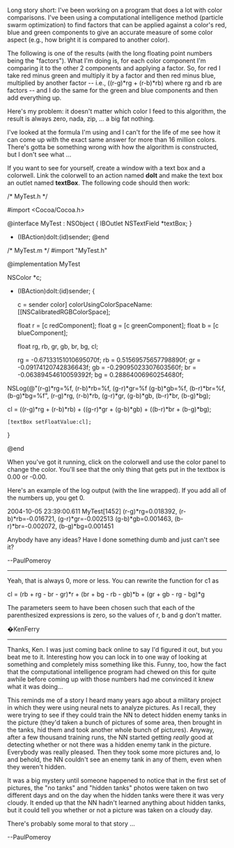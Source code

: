 Long story short: I've been working on a program that does a lot with color comparisons. I've been using a computational intelligence method (particle swarm optimization) to find factors that can be applied against a color's red, blue and green components to give an accurate measure of some color aspect (e.g., how bright it is compared to another color).

The following is one of the results (with the long floating point numbers being the "factors"). What I'm doing is, for each color component I'm comparing it to the other 2 components and applying a factor. So, for red I take red minus green and multiply it by a factor and then red minus blue, multiplied by another factor -- i.e., ((r-g)*rg + (r-b)*rb) where rg and rb are factors -- and I do the same for the green and blue components and then add everything up.

Here's my problem: it doesn't matter which color I feed to this algorithm, the result is always zero, nada, zip, ... a big fat nothing. 

I've looked at the formula I'm using and I can't for the life of me see how it can come up with the exact same answer for more than 16 million colors. There's gotta be something wrong with how the algorithm is constructed, but I don't see what ...

If you want to see for yourself, create a window with a text box and a colorwell. Link the colorwell to an action named **doIt** and make the text box an outlet named **textBox**. The following code should then work:

    
/* MyTest.h */

#import <Cocoa/Cocoa.h>

@interface MyTest : NSObject
{
    IBOutlet NSTextField *textBox;
}
- (IBAction)doIt:(id)sender;
@end


    
/* MyTest.m */
#import "MyTest.h"

@implementation MyTest

NSColor *c;

- (IBAction)doIt:(id)sender; {
	
	c = sender color] colorUsingColorSpaceName:[[NSCalibratedRGBColorSpace];
	
	float r = [c redComponent];
	float g = [c greenComponent];
	float b = [c blueComponent];
	
	float rg, rb, gr, gb, br, bg, cl;
	
	rg = -0.67133151010695070f;
	rb =  0.51569575657798890f;
	gr = -0.09174120742836643f;
	gb = -0.29095023307603560f; 
	br = -0.06389454610059392f; 
	bg =  0.28864006960254680f;

NSLog(@"(r-g)*rg=%f, (r-b)*rb=%f, (g-r)*gr=%f (g-b)*gb=%f, (b-r)*br=%f, (b-g)*bg=%f",
        (r-g)*rg,    (r-b)*rb,    (g-r)*gr,   (g-b)*gb,    (b-r)*br,    (b-g)*bg);	

  cl = ((r-g)*rg + (r-b)*rb) + ((g-r)*gr + (g-b)*gb) + ((b-r)*br + (b-g)*bg);
	
	[textBox setFloatValue:cl];
}

@end


When you've got it running, click on the colorwell and use the color panel to change the color. You'll see that the only thing that gets put in the textbox is 0.00 or -0.00.

Here's an example of the log output (with the line wrapped). If you add all of the numbers up, you get 0.

    
2004-10-05 23:39:00.611 MyTest[1452] (r-g)*rg=0.018392, (r-b)*rb=-0.016721, 
                                     (g-r)*gr=-0.002513 (g-b)*gb=0.001463, 
                                     (b-r)*br=-0.002072, (b-g)*bg=0.001451


Anybody have any ideas? Have I done something dumb and just can't see it?

--PaulPomeroy

----

Yeah, that is always 0, more or less.  You can rewrite the function for c1 as

    
cl = (rb + rg - br - gr)*r + (br + bg - rb - gb)*b + (gr + gb - rg - bg)*g


The parameters seem to have been chosen such that each of the parenthesized expressions is zero, so the values of     r,     b and     g don't matter.

�KenFerry

----

Thanks, Ken. I was just coming back online to say I'd figured it out, but you beat me to it. Interesting how you can lock in to one way of looking at something and completely miss something like this. Funny, too, how the fact that the computational intelligence program had chewed on this for quite awhile before coming up with those numbers had me convinced it knew what it was doing... 

This reminds me of a story I heard many years ago about a military project in which they were using neural nets to analyze pictures. As I recall, they were trying to see if they could train the NN to detect hidden enemy tanks in the picture (they'd taken a bunch of pictures of some area, then brought in the tanks, hid them and took another whole bunch of pictures). Anyway, after a few thousand training runs, the NN started getting *really* good at detecting whether or not there was a hidden enemy tank in the picture. Everybody was really pleased. Then they took some more pictures and, lo and behold, the NN couldn't see an enemy tank in any of them, even when they weren't hidden. 

It was a big mystery until someone happened to notice that in the first set of pictures, the "no tanks" and "hidden tanks" photos were taken on two different days and on the day when the hidden tanks were there it was very cloudy. It ended up that the NN hadn't learned anything about hidden tanks, but it could tell you whether or not a picture was taken on a cloudy day.

There's probably some moral to that story ... 

--PaulPomeroy
